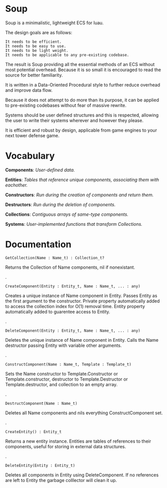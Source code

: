 # Soup
Soup is a minimalistic, lightweight ECS for luau.

The design goals are as follows:

    It needs to be efficient.
    It needs to be easy to use.
    It needs to be light weight.
    It needs to be applicable to any pre-existing codebase.
  
The result is Soup providing all the essential methods of an ECS without most potential overhead. Because it is so small it is encouraged to read the source for better familiarity.

It is written in a Data-Oriented Procedural style to further reduce overhead and improve data flow.

Because it does not attempt to do more than its purpose, it can be applied to pre-existing codebases without fear of massive rewrite.

Systems should be user defined structures and this is respected, allowing the user to write their systems wherever and however they please.

It is efficient and robust by design, applicable from game engines to your next tower defense game.

# Vocabulary

**Components**: *User-defined data.*

**Entities**: *Tables that reference unique components, associating them with eachother.*

**Constructors**: *Run during the creation of components and return them.*

**Destructors**: *Run during the deletion of components.*

**Collections**: *Contiguous arrays of same-type components.*

**Systems**: *User-implemented functions that transform Collections.*

# Documentation

    GetCollection(Name : Name_t) : Collection_t?
Returns the Collection of Name components, nil if nonexistant.

.

    CreateComponent(Entity : Entity_t, Name : Name_t, ... : any)
Creates a unique instance of Name component in Entity. Passes Entity as the first argument to the constructor. Private property automatically added to access the collection index for O(1) removal time. Entity property automatically added to guarentee access to Entity.

.

    DeleteComponent(Entity : Entity_t, Name : Name_t, ... : any)
Deletes the unique instance of Name component in Entity. Calls the Name destructor passing Entity with variable other arguments.

.

    ConstructComponent(Name : Name_t, Template : Template_t)
Sets the Name constructor to Template.Constructor or Template.constructor, destructor to Template.Destructor or Template.destructor, and collection to an empty array.

.

    DestructComponent(Name : Name_t)
Deletes all Name components and nils everything ConstructComponent set.

.

    CreateEntity() : Entity_t
Returns a new entity instance. Entities are tables of references to their components, useful for storing in external data structures.

.

    DeleteEntity(Entity : Entity_t)
Deletes all components in Entity using DeleteComponent. If no references are left to Entity the garbage colllector will clean it up.
